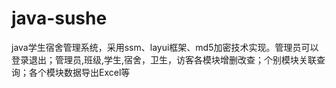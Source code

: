 # java-sushe
java学生宿舍管理系统，采用ssm、layui框架、md5加密技术实现。管理员可以登录退出；管理员,班级,学生,宿舍，卫生，访客各模块增删改查；个别模块关联查询；各个模块数据导出Excel等
